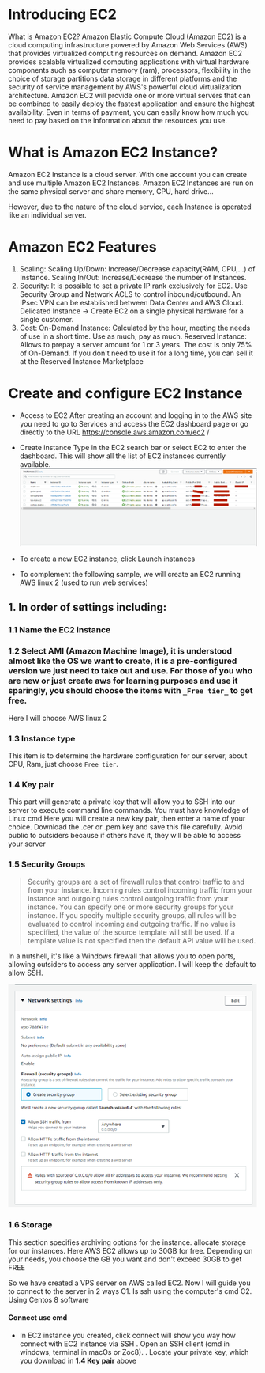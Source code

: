 # Introducing EC2

What is Amazon EC2?
Amazon Elastic Compute Cloud (Amazon EC2) is a cloud computing infrastructure powered by Amazon Web Services (AWS) that provides virtualized computing resources on demand.
Amazon EC2 provides scalable virtualized computing applications with virtual hardware components such as computer memory (ram), processors, flexibility in the choice of storage partitions data storage in different platforms and the security of service management by AWS's powerful cloud virtualization architecture.
Amazon EC2 will provide one or more virtual servers that can be combined to easily deploy the fastest application and ensure the highest availability. Even in terms of payment, you can easily know how much you need to pay based on the information about the resources you use.

# What is Amazon EC2 Instance?
Amazon EC2 Instance is a cloud server. With one account you can create and use multiple Amazon EC2 Instances. Amazon EC2 Instances are run on the same physical server and share memory, CPU, hard drive...

However, due to the nature of the cloud service, each Instance is operated like an individual server.

# Amazon EC2 Features
1. Scaling:
Scaling Up/Down: Increase/Decrease capacity(RAM, CPU,...) of Instance.
Scaling In/Out: Increase/Decrease the number of Instances.
2. Security:
It is possible to set a private IP rank exclusively for EC2.
Use Security Group and Network ACLS to control inbound/outbound.
An IPsec VPN can be established between Data Center and AWS Cloud.
Delicated Instance -> Create EC2 on a single physical hardware for a single customer.
3. Cost:
On-Demand Instance: Calculated by the hour, meeting the needs of use in a short time. Use as much, pay as much.
Reserved Instance: Allows to prepay a server amount for 1 or 3 years. The cost is only 75% of On-Demand. If you don't need to use it for a long time, you can sell it at the Reserved Instance Marketplace

# Create and configure EC2 Instance
* Access to EC2 After creating an account and logging in to the AWS site you need to go to Services and access the EC2 dashboard page or go directly to the URL https://console.aws.amazon.com/ec2 /

* Create instance
Type in the EC2 search bar or select EC2 to enter the dashboard. This will show all the list of EC2 instances currently available.
![dashboard-ec2-instances](img/dashboard-ec2-instance.png)
- To create a new EC2 instance, click Launch instances

* To complement the following sample, we will create an EC2 running AWS linux 2 (used to run web services)

## 1. In order of settings including:
### 1.1 Name the EC2 instance
### 1.2 Select AMI (Amazon Machine Image), it is understood almost like the OS we want to create, it is a pre-configured version we just need to take out and use. For those of you who are new or just create aws for learning purposes and use it sparingly, you should choose the items with ``_Free tier_`` to get free.
Here I will choose AWS linux 2
### 1.3 Instance type
This item is to determine the hardware configuration for our server, about CPU, Ram, just choose ``Free tier``.
### 1.4 Key pair
This part will generate a private key that will allow you to SSH into our server to execute command line commands. You must have knowledge of Linux cmd
Here you will create a new key pair, then enter a name of your choice. Download the .cer or .pem key and save this file carefully. Avoid public to outsiders because if others have it, they will be able to access your server
### 1.5 Security Groups
> Security groups are a set of firewall rules that control traffic to and from your instance. Incoming rules control incoming traffic from your instance and outgoing rules control outgoing traffic from your instance. You can specify one or more security groups for your instance. If you specify multiple security groups, all rules will be evaluated to control incoming and outgoing traffic. If no value is specified, the value of the source template will still be used. If a template value is not specified then the default API value will be used.

In a nutshell, it's like a Windows firewall that allows you to open ports, allowing outsiders to access any server application.
I will keep the default to allow SSH.

![security-groups](img/security-groups.png)

### 1.6 Storage
This section specifies archiving options for the instance. allocate storage for our instances. Here AWS EC2 allows up to 30GB for free. Depending on your needs, you choose the GB you want and don't exceed 30GB to get FREE

So we have created a VPS server on AWS called EC2. Now I will guide you to connect to the server in 2 ways
C1. Is ssh using the computer's cmd
C2. Using Centos 8 software

#### Connect use cmd
- In EC2 instance you created, click connect will show you way how connect with EC2 instance via SSH
. Open an SSH client (cmd in windows, terminal in macOs or Zoc8).
. Locate your private key, which you download in **1.4 Key pair** above